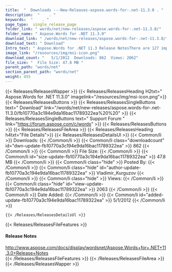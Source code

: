 ```yaml
---
title:  "  Downloads ---New-Releases-aspose.words-for-.net-11.3.0 . " 
description:  "    . " 
keywords:  "    . " 
page_type:  single_release_page
folder_link: " words/net/new-releases/aspose.words-for-.net-11.3.0/"
folder_name: " Aspose.Words for .NET 11.3.0"
download_link: " /words/net/new-releases/aspose.words-for-.net-11.3.0/fb10770a3c194e9da16bac11789322ea"
download_text: " Download"
Intro_text: " Aspose.Words for .NET 11.3 Release NotesThere are 127 improvements and fixes in ..."
image_link: "/resources/img/msi-icon.png"
download_count: "   5/1/2012  Downloads: 862  Views: 2062"
file_size: "  File Size: 47.8 MB "
parent_path: "words/net"
section_parent_path: "words/net"
weight: 455
---
```


{{< Releases/ReleasesWapper >}}
  {{< Releases/ReleasesHeading H2txt=" Aspose.Words for .NET 11.3.0" imagelink="/resources/img/msi-icon.png">}}
  {{< Releases/ReleasesButtons >}}
    {{< Releases/ReleasesSingleButtons text=" Download" link="/words/net/new-releases/aspose.words-for-.net-11.3.0/fb10770a3c194e9da16bac11789322ea%20%20" >}}
    {{< Releases/ReleasesSingleButtons text=" Support Forum " link="https://forum.aspose.com/c/words" >}}
  {{< Releases/ReleasesButtons >}}
  {{< Releases/ReleasesFileArea >}}
    {{< Releases/ReleasesHeading h4txt="File Details">}}
    {{< Releases/ReleasesDetailsUl >}}
            {{< Common/li  >}} Downloads: {{< /Common/li >}} 
      {{< Common/li class="downloadcount" id="dwn-update-fb10770a3c194e9da16bac11789322ea" >}} 862 {{< /Common/li >}} 
      {{< Common/li  >}} File Size: {{< /Common/li >}} 
      {{< Common/li id="size-update-fb10770a3c194e9da16bac11789322ea" >}} 47.8 MB {{< /Common/li >}} 
      {{< Common/li  class="hide" >}} Posted By: {{< /Common/li >}} 
      {{< Common/li class="hide" id="author-update-fb10770a3c194e9da16bac11789322ea" >}} Vladimir_Kurguzov {{< /Common/li >}} 
      {{< Common/li class="hide"  >}} Views: {{< /Common/li >}} 
      {{< Common/li class="hide" id="view-update-fb10770a3c194e9da16bac11789322ea" >}} 2063 {{< /Common/li >}} 
      {{< Common/li  >}} Date Added: {{< /Common/li >}} 
      {{< Common/li id="added-update-fb10770a3c194e9da16bac11789322ea" >}} 5/1/2012 {{< /Common/li >}} 

    {{< /Releases/ReleasesDetailsUl >}}

  {{< Releases/ReleasesFileFeatures >}}
      <h4>Release Notes</h4><div><a href="http://www.aspose.com/docs/display/wordsnet/Aspose.Words+for+.NET+11.3.0+Release+Notes">http://www.aspose.com/docs/display/wordsnet/Aspose.Words+for+.NET+11.3.0+Release+Notes</a></div>
  {{< /Releases/ReleasesFileFeatures >}}
 {{< /Releases/ReleasesFileArea >}}
{{< /Releases/ReleasesWapper >}}


